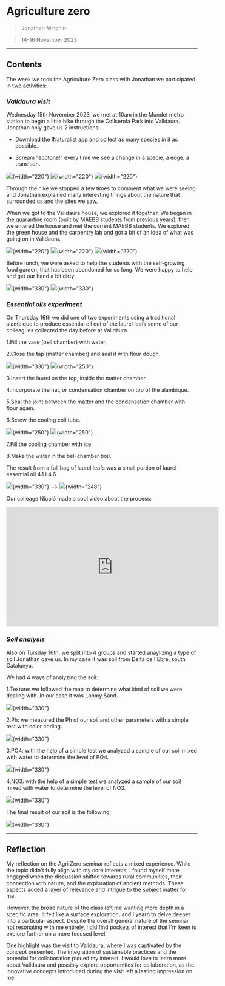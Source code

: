 # **Agriculture zero**

> Jonathan Minchin

>14-16 November 2023

---
## **Contents**

The week we took the Agriculture Zero class with Jonathan we participated in two activities:

### _Valldaura visit_
Wednesday 15th November 2023, we met at 10am in the Mundet metro station to begin a little hike through the Collserola Park into Valldaura. Jonathan only gave us 2 instructions:

- Download the INaturalist app and collect as many species in it as possible.

- Scream "ecotone!" every time we see a change in a specie, a edge, a transition.

![](../images/Agri%20Zero/1.1.jpg){width="220"}
![](../images/Agri%20Zero/1.3.jpg){width="220"}
![](../images/Agri%20Zero/1.4.jpg){width="220"}

Through the hike we stopped a few times to comment what we were seeing and Jonathan explained many interesting things about the nature that surrounded us and the sites we saw.

When we got to the Valldaura house, we explored it together. We began in the quarantine room (built by MAEBB students from previous years), then we entered the house and met the current MAEBB students. We explored the green house and the carpentry lab and got a bit of an idea of what was going on in Valldaura.

![](../images/Agri%20Zero/2.1.jpg){width="220"}
![](../images/Agri%20Zero/2.2.jpg){width="220"}
![](../images/Agri%20Zero/2.3.jpg){width="220"}

Before lunch, we were asked to help the students with the self-growing food garden, that has been abandoned for so long. We were happy to help and get our hand a bit dirty. 

![](../images/Agri%20Zero/3.1.gif){width="330"}
![](../images/Agri%20Zero/3.2.gif){width="330"}



### _Essential oils experiment_
On Thursday 16th we did one of two experiments using a traditional alambique to produce essential oil out of the laurel leafs some of our colleagues collected the day before at Valldaura.

1.Fill the vase (bell chamber) with water.

2.Close the tap (matter chamber) and seal it with flour dough.

![](../images/Agri%20Zero/4.2.jpg){width="330"} ![](../images/Agri%20Zero/4.3.gif){width="250"}

3.Insert the laurel on the top, inside the matter chamber.

4.Incorporate the hat, or condensation chamber on top of the alambique.

5.Seal the joint between the matter and the condensation chamber with flour again.

6.Screw the cooling coil tube.

![](../images/Agri%20Zero/4.4.jpg){width="250"} ![](../images/Agri%20Zero/4.5.jpg){width="250"}

7.Fill the cooling chamber with ice.

8.Make the water in the bell chamber boil.

The result from a full bag of laurel leafs was a small portion of laurel essential oil
4.1 i 4.6

![](../images/Agri%20Zero/4.1.jpg){width="330"} --> ![](../images/Agri%20Zero/4.6.jpg){width="248"}

Our colleage Nicoló made a cool video about the process:
<iframe width="560" height="315" src="https://www.youtube.com/embed/1yX_C6PKxl8?si=IkmctYuKiR5QpIbR" title="YouTube video player" frameborder="0" allow="accelerometer; autoplay; clipboard-write; encrypted-media; gyroscope; picture-in-picture; web-share" allowfullscreen></iframe>

### _Soil analysis_
Also on Tursday 16th, we split into 4 groups and started anaylizing a type of soil Jonathan gave us. In my case it was soil from Delta de l'Ebre, south Catalunya.

We had 4 ways of analyzing the soil:

1.Texture: we followed the map to determine what kind of soil we were dealing with. In our case it was Loomy Sand.

![](../images/Agri%20Zero/5.1.jpg){width="330"}

2.Ph: we measured the Ph of our soil and other parameters with a simple test with color coding. 

![](../images/Agri%20Zero/5.2.jpg){width="330"}

3.PO4: with the help of a simple test we analyzed a sample of our soil mixed with water to determine the level of PO4.

![](../images/Agri%20Zero/5.4.jpg){width="330"}

4.NO3: with the help of a simple test we analyzed a sample of our soil mixed with water to determine the level of NO3.

![](../images/Agri%20Zero/5.3.jpg){width="330"}

The final result of our soil is the following:

![](../images/Agri%20Zero/5.5.jpg){width="330"}

______________________________
## **Reflection**

My reflection on the Agri Zero seminar reflects a mixed experience. While the topic didn't fully align with my core interests, I found myself more engaged when the discussion shifted towards rural communities, their connection with nature, and the exploration of ancient methods. These aspects added a layer of relevance and intrigue to the subject matter for me.

However, the broad nature of the class left me wanting more depth in a specific area. It felt like a surface exploration, and I yearn to delve deeper into a particular aspect. Despite the overall general nature of the seminar not resonating with me entirely, I did find pockets of interest that I'm keen to explore further on a more focused level.

One highlight was the visit to Valldaura, where I was captivated by the concept presented. The integration of sustainable practices and the potential for collaboration piqued my interest. I would love to learn more about Valldaura and possibly explore opportunities for collaboration, as the innovative concepts introduced during the visit left a lasting impression on me.